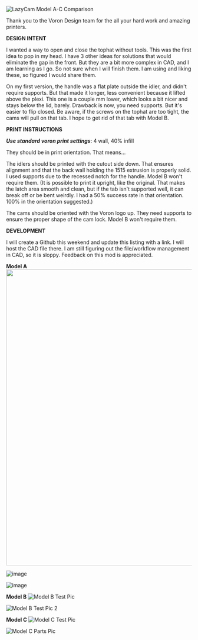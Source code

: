 ![LazyCam Model A-C Comparison](https://github.com/akinferno/Voron0/assets/48421845/e4a4619b-ed5e-4190-bae1-ef9e3304203c)


Thank you to the Voron Design team for the all your hard work and amazing printers.

**DESIGN INTENT**

I wanted a way to open and close the tophat without tools.  This was the first idea to pop in my head. I have 3 other ideas for solutions that would eliminate the gap in the front. But they 
are a bit more complex in CAD, and I am learning as I go. So not sure when I will finish them. I am using and liking these, so figured I would share them.

On my first version, the handle was a flat plate outside the idler, and didn't require supports. But that made it longer, less convenient because it lifted above the plexi. This one is a 
couple mm lower, which looks a bit nicer and stays below the lid, barely. Drawback is now, you need supports. But it's easier to flip closed. Be aware, if the screws on the tophat are too 
tight, the cams will pull on that tab. I hope to get rid of that tab with Model B.

**PRINT INSTRUCTIONS**

_**Use standard voron print settings**_: 4 wall, 40% infill

They should be in print orientation. That means…

The idlers should be printed with the cutout side down. That ensures alignment and that the back wall holding the 1515 extrusion is properly solid. I used supports due to the recessed notch 
for the handle. Model B won't require them. (It is possible to print it upright, like the original. That makes the latch area smooth and clean, but if the tab isn't supported well, it can 
break off or be bent weirdly. I had a 50% success rate in that orientation. 100% in the orientation suggested.)

The cams should be oriented with the Voron logo up. They need supports to ensure the proper shape of the cam lock. Model B won't require them.

**DEVELOPMENT**

I will create a Github this weekend and update this listing with a link. I will host the CAD file there. I am still figuring out the file/workflow management in CAD, so it is sloppy. Feedback 
on this mod is appreciated.


**Model A**
<img src="[https://user-images.githubusercontent.com/link-to-your-image.png](https://github.com/akinferno/Voron0/assets/48421845/baf4d7b9-1caa-4b8a-b95f-0f0222974073)" width="800" />

![image](https://github.com/akinferno/Voron0/assets/48421845/baf4d7b9-1caa-4b8a-b95f-0f0222974073)

![image](https://github.com/akinferno/Voron0/assets/48421845/2abf5e61-78a8-481e-b3b9-96399e92bac3)


**Model B**
![Model B Test Pic](https://github.com/akinferno/Voron0/assets/48421845/b06e1a90-fb38-445a-88f8-5074cdd3a7d7)

![Model B Test Pic 2](https://github.com/akinferno/Voron0/assets/48421845/35e33408-d76f-4dd6-80b7-b4edd6b68171)


**Model C**
![Model C Test Pic](https://github.com/akinferno/Voron0/assets/48421845/690d2957-9167-4c14-83db-db753dfac838)

![Model C Parts Pic](https://github.com/akinferno/Voron0/assets/48421845/e992692d-23df-4c3d-9fd1-4146820dea47)
